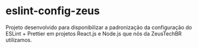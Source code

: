 # eslint-config-zeus
Projeto desenvolvido para disponibilizar a padronização da configuração do ESLint + Prettier em projetos React.js e Node.js que nós da ZeusTechBR utilizamos.
